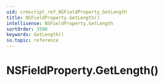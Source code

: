 ```yaml
---
uid: crmscript_ref_NSFieldProperty_GetLength
title: NSFieldProperty.GetLength()
intellisense: NSFieldProperty.GetLength
sortOrder: 3598
keywords: GetLength()
so.topic: reference
---
```


# NSFieldProperty.GetLength()

